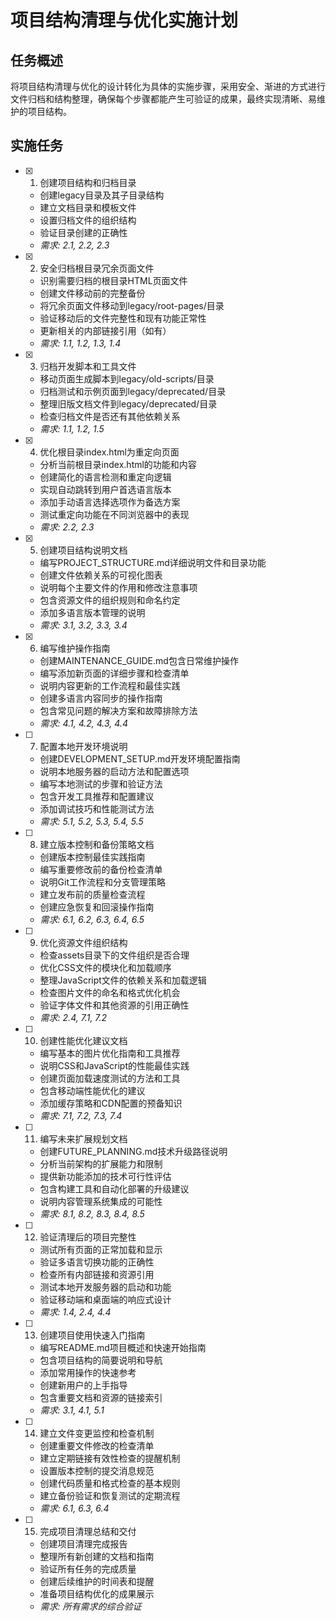 # 项目结构清理与优化实施计划

## 任务概述

将项目结构清理与优化的设计转化为具体的实施步骤，采用安全、渐进的方式进行文件归档和结构整理，确保每个步骤都能产生可验证的成果，最终实现清晰、易维护的项目结构。

## 实施任务

- [x] 1. 创建项目结构和归档目录
  - 创建legacy目录及其子目录结构
  - 建立文档目录和模板文件
  - 设置归档文件的组织结构
  - 验证目录创建的正确性
  - _需求: 2.1, 2.2, 2.3_

- [x] 2. 安全归档根目录冗余页面文件
  - 识别需要归档的根目录HTML页面文件
  - 创建文件移动前的完整备份
  - 将冗余页面文件移动到legacy/root-pages/目录
  - 验证移动后的文件完整性和现有功能正常性
  - 更新相关的内部链接引用（如有）
  - _需求: 1.1, 1.2, 1.3, 1.4_

- [x] 3. 归档开发脚本和工具文件
  - 移动页面生成脚本到legacy/old-scripts/目录
  - 归档测试和示例页面到legacy/deprecated/目录
  - 整理旧版文档文件到legacy/deprecated/目录
  - 检查归档文件是否还有其他依赖关系
  - _需求: 1.1, 1.2, 1.5_

- [x] 4. 优化根目录index.html为重定向页面
  - 分析当前根目录index.html的功能和内容
  - 创建简化的语言检测和重定向逻辑
  - 实现自动跳转到用户首选语言版本
  - 添加手动语言选择选项作为备选方案
  - 测试重定向功能在不同浏览器中的表现
  - _需求: 2.2, 2.3_

- [x] 5. 创建项目结构说明文档
  - 编写PROJECT_STRUCTURE.md详细说明文件和目录功能
  - 创建文件依赖关系的可视化图表
  - 说明每个主要文件的作用和修改注意事项
  - 包含资源文件的组织规则和命名约定
  - 添加多语言版本管理的说明
  - _需求: 3.1, 3.2, 3.3, 3.4_

- [x] 6. 编写维护操作指南
  - 创建MAINTENANCE_GUIDE.md包含日常维护操作
  - 编写添加新页面的详细步骤和检查清单
  - 说明内容更新的工作流程和最佳实践
  - 创建多语言内容同步的操作指南
  - 包含常见问题的解决方案和故障排除方法
  - _需求: 4.1, 4.2, 4.3, 4.4_

- [ ] 7. 配置本地开发环境说明
  - 创建DEVELOPMENT_SETUP.md开发环境配置指南
  - 说明本地服务器的启动方法和配置选项
  - 编写本地测试的步骤和验证方法
  - 包含开发工具推荐和配置建议
  - 添加调试技巧和性能测试方法
  - _需求: 5.1, 5.2, 5.3, 5.4, 5.5_

- [ ] 8. 建立版本控制和备份策略文档
  - 创建版本控制最佳实践指南
  - 编写重要修改前的备份检查清单
  - 说明Git工作流程和分支管理策略
  - 建立发布前的质量检查流程
  - 创建应急恢复和回滚操作指南
  - _需求: 6.1, 6.2, 6.3, 6.4, 6.5_

- [ ] 9. 优化资源文件组织结构
  - 检查assets目录下的文件组织是否合理
  - 优化CSS文件的模块化和加载顺序
  - 整理JavaScript文件的依赖关系和加载逻辑
  - 检查图片文件的命名和格式优化机会
  - 验证字体文件和其他资源的引用正确性
  - _需求: 2.4, 7.1, 7.2_

- [ ] 10. 创建性能优化建议文档
  - 编写基本的图片优化指南和工具推荐
  - 说明CSS和JavaScript的性能最佳实践
  - 创建页面加载速度测试的方法和工具
  - 包含移动端性能优化的建议
  - 添加缓存策略和CDN配置的预备知识
  - _需求: 7.1, 7.2, 7.3, 7.4_

- [ ] 11. 编写未来扩展规划文档
  - 创建FUTURE_PLANNING.md技术升级路径说明
  - 分析当前架构的扩展能力和限制
  - 提供新功能添加的技术可行性评估
  - 包含构建工具和自动化部署的升级建议
  - 说明内容管理系统集成的可能性
  - _需求: 8.1, 8.2, 8.3, 8.4, 8.5_

- [ ] 12. 验证清理后的项目完整性
  - 测试所有页面的正常加载和显示
  - 验证多语言切换功能的正确性
  - 检查所有内部链接和资源引用
  - 测试本地开发服务器的启动和功能
  - 验证移动端和桌面端的响应式设计
  - _需求: 1.4, 2.4, 4.4_

- [ ] 13. 创建项目使用快速入门指南
  - 编写README.md项目概述和快速开始指南
  - 包含项目结构的简要说明和导航
  - 添加常用操作的快速参考
  - 创建新用户的上手指导
  - 包含重要文档和资源的链接索引
  - _需求: 3.1, 4.1, 5.1_

- [ ] 14. 建立文件变更监控和检查机制
  - 创建重要文件修改的检查清单
  - 建立定期链接有效性检查的提醒机制
  - 设置版本控制的提交消息规范
  - 创建代码质量和格式检查的基本规则
  - 建立备份验证和恢复测试的定期流程
  - _需求: 6.1, 6.3, 6.4_

- [ ] 15. 完成项目清理总结和交付
  - 创建项目清理完成报告
  - 整理所有新创建的文档和指南
  - 验证所有任务的完成质量
  - 创建后续维护的时间表和提醒
  - 准备项目结构优化的成果展示
  - _需求: 所有需求的综合验证_